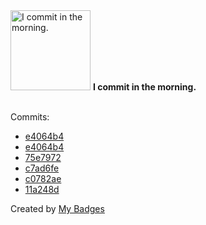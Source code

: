 <img src="https://my-badges.github.io/my-badges/morning-commits.png" alt="I commit in the morning." title="I commit in the morning." width="128">
<strong>I commit in the morning.</strong>
<br><br>

Commits:

- <a href="https://github.com/VandalByte/vorta/commit/e4064b4e39d19934e08cd37d547b1fbbba15e517">e4064b4</a>
- <a href="https://github.com/borgbase/vorta/commit/e4064b4e39d19934e08cd37d547b1fbbba15e517">e4064b4</a>
- <a href="https://github.com/VandalByte/snapbooth/commit/75e7972fe5aff48626b8d68648a9010615688452">75e7972</a>
- <a href="https://github.com/VandalByte/snapbooth/commit/c7ad6feedd5a2fa8cf167894627b8ad63339353a">c7ad6fe</a>
- <a href="https://github.com/VandalByte/invoice-extractor/commit/c0782ae5e931ccddfc76b3bfed55ebdd17442212">c0782ae</a>
- <a href="https://github.com/VandalByte/invoice-extractor/commit/11a248d3e956711961fa988a6edfd058d81950a0">11a248d</a>


Created by <a href="https://github.com/my-badges/my-badges">My Badges</a>